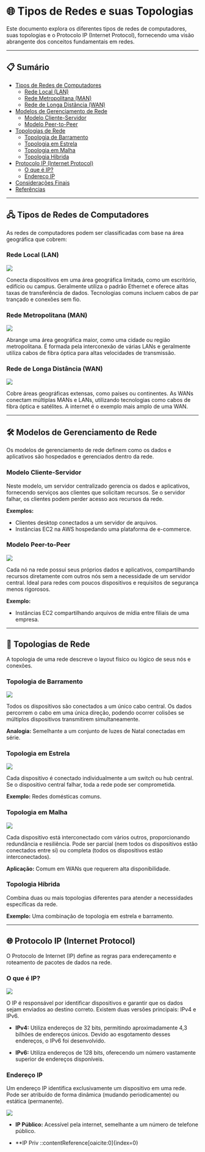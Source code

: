 # 🌐 Tipos de Redes e suas Topologias

Este documento explora os diferentes tipos de redes de computadores, suas topologias e o Protocolo IP (Internet Protocol), fornecendo uma visão abrangente dos conceitos fundamentais em redes.

---

## 📋 Sumário

- [Tipos de Redes de Computadores](#-tipos-de-redes-de-computadores)
  - [Rede Local (LAN)](#rede-local-lan)
  - [Rede Metropolitana (MAN)](#rede-metropolitana-man)
  - [Rede de Longa Distância (WAN)](#rede-de-longa-distância-wan)
- [Modelos de Gerenciamento de Rede](#-modelos-de-gerenciamento-de-rede)
  - [Modelo Cliente-Servidor](#modelo-cliente-servidor)
  - [Modelo Peer-to-Peer](#modelo-peer-to-peer)
- [Topologias de Rede](#-topologias-de-rede)
  - [Topologia de Barramento](#topologia-de-barramento)
  - [Topologia em Estrela](#topologia-em-estrela)
  - [Topologia em Malha](#topologia-em-malha)
  - [Topologia Híbrida](#topologia-híbrida)
- [Protocolo IP (Internet Protocol)](#-protocolo-ip-internet-protocol)
  - [O que é IP?](#o-que-é-ip)
  - [Endereço IP](#endereço-ip)
- [Considerações Finais](#-considerações-finais)
- [Referências](#-referências)

---

## 🖧 **Tipos de Redes de Computadores**

As redes de computadores podem ser classificadas com base na área geográfica que cobrem:

### Rede Local (LAN)

<img src="lan.png">

Conecta dispositivos em uma área geográfica limitada, como um escritório, edifício ou campus. Geralmente utiliza o padrão Ethernet e oferece altas taxas de transferência de dados. Tecnologias comuns incluem cabos de par trançado e conexões sem fio.

### Rede Metropolitana (MAN)

<img src="man.png">

Abrange uma área geográfica maior, como uma cidade ou região metropolitana. É formada pela interconexão de várias LANs e geralmente utiliza cabos de fibra óptica para altas velocidades de transmissão.

### Rede de Longa Distância (WAN)

<img src="wan.png">

Cobre áreas geográficas extensas, como países ou continentes. As WANs conectam múltiplas MANs e LANs, utilizando tecnologias como cabos de fibra óptica e satélites. A internet é o exemplo mais amplo de uma WAN.

---

## 🛠 **Modelos de Gerenciamento de Rede**

Os modelos de gerenciamento de rede definem como os dados e aplicativos são hospedados e gerenciados dentro da rede.

### Modelo Cliente-Servidor

Neste modelo, um servidor centralizado gerencia os dados e aplicativos, fornecendo serviços aos clientes que solicitam recursos. Se o servidor falhar, os clientes podem perder acesso aos recursos da rede.

**Exemplos:**

- Clientes desktop conectados a um servidor de arquivos.
- Instâncias EC2 na AWS hospedando uma plataforma de e-commerce.

### Modelo Peer-to-Peer

<img src="peer.png">

Cada nó na rede possui seus próprios dados e aplicativos, compartilhando recursos diretamente com outros nós sem a necessidade de um servidor central. Ideal para redes com poucos dispositivos e requisitos de segurança menos rigorosos.

**Exemplo:**

- Instâncias EC2 compartilhando arquivos de mídia entre filiais de uma empresa.

---

## 🔀 **Topologias de Rede**

A topologia de uma rede descreve o layout físico ou lógico de seus nós e conexões.

### Topologia de Barramento

<img src="barramento.png">

Todos os dispositivos são conectados a um único cabo central. Os dados percorrem o cabo em uma única direção, podendo ocorrer colisões se múltiplos dispositivos transmitirem simultaneamente.

**Analogia:** Semelhante a um conjunto de luzes de Natal conectadas em série.

### Topologia em Estrela

<img src="estrela.png">

Cada dispositivo é conectado individualmente a um switch ou hub central. Se o dispositivo central falhar, toda a rede pode ser comprometida.

**Exemplo:** Redes domésticas comuns.

### Topologia em Malha

<img src="malha.png">

Cada dispositivo está interconectado com vários outros, proporcionando redundância e resiliência. Pode ser parcial (nem todos os dispositivos estão conectados entre si) ou completa (todos os dispositivos estão interconectados).

**Aplicação:** Comum em WANs que requerem alta disponibilidade.

### Topologia Híbrida

Combina duas ou mais topologias diferentes para atender a necessidades específicas da rede.

**Exemplo:** Uma combinação de topologia em estrela e barramento.

---

## 🌐 **Protocolo IP (Internet Protocol)**

O Protocolo de Internet (IP) define as regras para endereçamento e roteamento de pacotes de dados na rede.

### O que é IP?

<img src="ipv4.png">

O IP é responsável por identificar dispositivos e garantir que os dados sejam enviados ao destino correto. Existem duas versões principais: IPv4 e IPv6.

- **IPv4:** Utiliza endereços de 32 bits, permitindo aproximadamente 4,3 bilhões de endereços únicos. Devido ao esgotamento desses endereços, o IPv6 foi desenvolvido.

- **IPv6:** Utiliza endereços de 128 bits, oferecendo um número vastamente superior de endereços disponíveis.

### Endereço IP

Um endereço IP identifica exclusivamente um dispositivo em uma rede. Pode ser atribuído de forma dinâmica (mudando periodicamente) ou estática (permanente).

<img src="endereco.png">

- **IP Público:** Acessível pela internet, semelhante a um número de telefone público.

- \*\*IP Priv
  ::contentReference[oaicite:0]{index=0}
